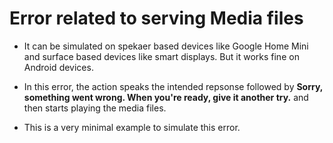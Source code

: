 # Error related to serving Media files

* It can be simulated on spekaer based devices like Google Home Mini and surface based devices like smart displays. But it works fine on Android devices.

* In this error, the action speaks the intended repsonse followed by **Sorry, something went wrong. When you're ready, give it another try.** and then starts playing the media files.

* This is a very minimal example to simulate this error.
